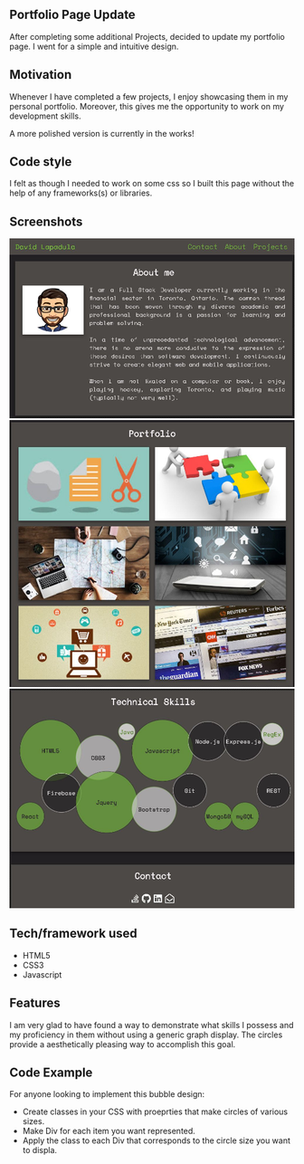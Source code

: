 ## Portfolio Page Update
After completing some additional Projects, decided to update my portfolio page. I went for a simple and intuitive design. 

## Motivation
Whenever I have completed a few projects, I enjoy showcasing them in my personal portfolio. Moreover, this gives me the opportunity to work on my development skills. 

A more polished version is currently in the works!

## Code style
I felt as though I needed to work on some css so I built this page without the help of any frameworks(s) or libraries. 

## Screenshots
![](./images/about.jpeg)   
![](./images/projects.jpeg)    
![](./images/contact.jpeg)   

## Tech/framework used
* HTML5
* CSS3
* Javascript

## Features
I am very glad to have found a way to demonstrate what skills I possess and my proficiency in them without using a generic graph display. The circles provide a aesthetically pleasing way to accomplish this goal. 

## Code Example
For anyone looking to implement this bubble design: 

* Create classes in your CSS with proeprties that make circles of various sizes.
* Make Div for each item you want represented. 
* Apply the class to each Div that corresponds to the circle size you want to displa. 


